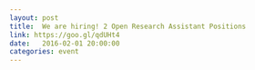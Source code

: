 ```yaml
---
layout: post
title:  We are hiring! 2 Open Research Assistant Positions
link: https://goo.gl/qdUHt4
date:   2016-02-01 20:00:00
categories: event
---
```

